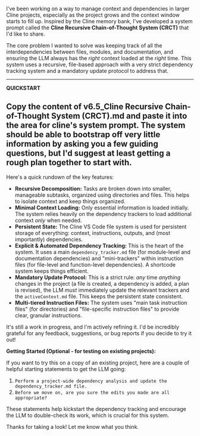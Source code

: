 I've been working on a way to manage context and dependencies in larger Cline projects, especially as the project grows and the context window starts to fill up. Inspired by the Cline memory bank, I've developed a system prompt called the **Cline Recursive Chain-of-Thought System (CRCT)** that I'd like to share.

The core problem I wanted to solve was keeping track of all the interdependencies between files, modules, and documentation, and ensuring the LLM always has the *right* context loaded at the *right* time. This system uses a recursive, file-based approach with a very strict dependency tracking system and a mandatory update protocol to address that.

---
**QUICKSTART**

Copy the content of v6.5_Cline Recursive Chain-of-Thought System (CRCT).md and paste it into the area for cline's system prompt. The system should be able to bootstrap off very little information by asking you a few guiding questions, but I'd suggest at least getting a rough plan together to start with.
---

Here's a quick rundown of the key features:

* **Recursive Decomposition:** Tasks are broken down into smaller, manageable subtasks, organized using directories and files. This helps to isolate context and keep things organized.
* **Minimal Context Loading:** Only essential information is loaded initially. The system relies heavily on the dependency trackers to load additional context *only* when needed.
* **Persistent State:** The Cline VS Code file system is used for persistent storage of everything: context, instructions, outputs, and (most importantly) dependencies.
* **Explicit & Automated Dependency Tracking:** This is the heart of the system. It uses a main `dependency_tracker.md` file (for module-level and documentation dependencies) and "mini-trackers" within instruction files (for file-level and function-level dependencies). A shortcode system keeps things efficient.
* **Mandatory Update Protocol:** This is a strict rule: *any* time *anything* changes in the project (a file is created, a dependency is added, a plan is revised), the LLM *must* immediately update the relevant trackers and the `activeContext.md` file. This keeps the persistent state consistent.
* **Multi-tiered Instruction Files:** The system uses "main task instruction files" (for directories) and "file-specific instruction files" to provide clear, granular instructions.

It's still a work in progress, and I'm actively refining it. I'd be incredibly grateful for any feedback, suggestions, or bug reports if you decide to try it out!

**Getting Started (Optional - for testing on existing projects):**

If you want to try this on a copy of an existing project, here are a couple of helpful starting statements to get the LLM going:

1. `Perform a project-wide dependency analysis and update the dependency_tracker.md file.`
2. `Before we move on, are you sure the edits you made are all appropriate?`

These statements help kickstart the dependency tracking and encourage the LLM to double-check its work, which is crucial for this system.

Thanks for taking a look! Let me know what you think.
